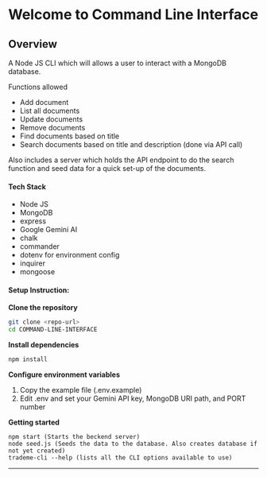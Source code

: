 # Welcome to **Command Line Interface**

## Overview

A Node JS CLI which will allows a user to interact with a MongoDB database.

Functions allowed
- Add document
- List all documents
- Update documents
- Remove documents
- Find documents based on title
- Search documents based on title and description (done via API call)

Also includes a server which holds the API endpoint to do the search function and seed data for a quick set-up of the documents.

#### Tech Stack

- Node JS
- MongoDB
- express
- Google Gemini AI
- chalk
- commander
- dotenv for environment config
- inquirer
- mongoose

#### Setup Instruction:

**Clone the repository**

```bash
git clone <repo-url>
cd COMMAND-LINE-INTERFACE
```

**Install dependencies**

```bash
npm install
```

**Configure environment variables**

1. Copy the example file (.env.example)
2. Edit .env and set your Gemini API key, MongoDB URI path, and PORT number

**Getting started**

```
npm start (Starts the beckend server)
node seed.js (Seeds the data to the database. Also creates database if not yet created)
trademe-cli --help (lists all the CLI options available to use)
```

---
